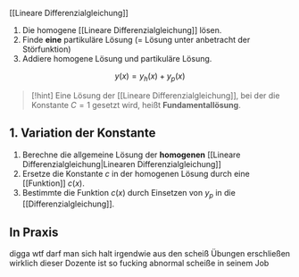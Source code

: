 [[Lineare Differenzialgleichung]]

1. Die homogene [[Lineare Differenzialgleichung]] lösen.
2. Finde **eine** partikuläre Lösung (= Lösung unter anbetracht der Störfunktion)
3. Addiere homogene Lösung und partikuläre Lösung.

$$y(x) = y_{h}(x) + y_{p}(x)$$

> [!hint] Eine Lösung der [[Lineare Differenzialgleichung]], bei der die Konstante $C = 1$ gesetzt wird, heißt **Fundamentallösung**.



## 1. Variation der Konstante
1. Berechne die allgemeine Lösung der **homogenen** [[Lineare Differenzialgleichung|Linearen Differenzialgleichung]]
2. Ersetze die Konstante $c$ in der homogenen Lösung durch eine [[Funktion]] $c(x)$.
3. Bestimmte die Funktion $c(x)$ durch Einsetzen von $y_{p}$ in die [[Differenzialgleichung]].


## In Praxis
digga wtf darf man sich halt irgendwie aus den scheiß Übungen erschließen wirklich dieser Dozente ist so fucking abnormal scheiße in seinem Job